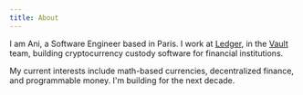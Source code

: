 ```yaml
---
title: About
---
```


I am Ani, a Software Engineer based in Paris. I work at [Ledger](https://ledger.com),
in the [Vault](https://ledger.com/vault) team,
building cryptocurrency custody software for financial institutions.

My current interests include math-based currencies, decentralized finance, and
programmable money. I'm building for the next decade.
